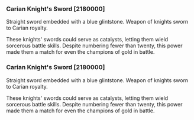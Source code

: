 ### Carian Knight's Sword [2180000]

Straight sword embedded with a blue glintstone. Weapon of knights sworn to Carian royalty.

These knights' swords could serve as catalysts, letting them wield sorcerous battle skills. Despite numbering fewer than twenty, this power made them a match for even the champions of gold in battle.### Carian Knight's Sword [2180000]

Straight sword embedded with a blue glintstone. Weapon of knights sworn to Carian royalty.

These knights' swords could serve as catalysts, letting them wield sorcerous battle skills. Despite numbering fewer than twenty, this power made them a match for even the champions of gold in battle.
